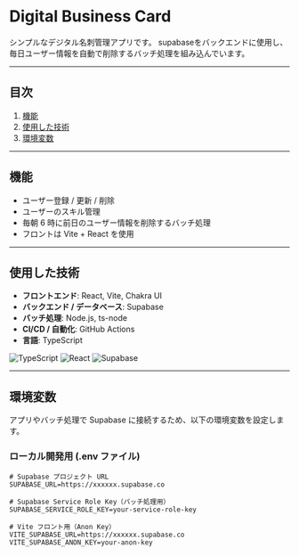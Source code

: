 # Digital Business Card

シンプルなデジタル名刺管理アプリです。
supabaseをバックエンドに使用し、毎日ユーザー情報を自動で削除するバッチ処理を組み込んでいます。

---

## 目次

1. [機能](#機能)
2. [使用した技術](#使用した技術)
3. [環境変数](#環境変数)

---

## 機能

- ユーザー登録 / 更新 / 削除
- ユーザーのスキル管理
- 毎朝 6 時に前日のユーザー情報を削除するバッチ処理
- フロントは Vite + React を使用

---

## 使用した技術


- **フロントエンド**: React, Vite, Chakra UI
- **バックエンド / データベース**: Supabase
- **バッチ処理**: Node.js, ts-node
- **CI/CD / 自動化**: GitHub Actions
- **言語**: TypeScript

![TypeScript](https://img.shields.io/badge/TypeScript-3178C6?style=flat&logo=typescript&logoColor=white)
![React](https://img.shields.io/badge/React-61DAFB?style=flat&logo=react&logoColor=white)
![Supabase](https://img.shields.io/badge/Supabase-3ECF8E?style=flat&logo=supabase&logoColor=white)

---

## 環境変数

アプリやバッチ処理で Supabase に接続するため、以下の環境変数を設定します。

### ローカル開発用 (.env ファイル)

```env
# Supabase プロジェクト URL
SUPABASE_URL=https://xxxxxx.supabase.co

# Supabase Service Role Key（バッチ処理用）
SUPABASE_SERVICE_ROLE_KEY=your-service-role-key

# Vite フロント用（Anon Key）
VITE_SUPABASE_URL=https://xxxxxx.supabase.co
VITE_SUPABASE_ANON_KEY=your-anon-key